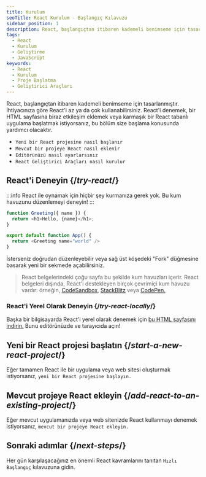 ```yaml
---
title: Kurulum
seoTitle: React Kurulum - Başlangıç Kılavuzu
sidebar_position: 1
description: React, başlangıçtan itibaren kademeli benimseme için tasarlanmıştır. Bu bölüm size React ile başlama konusunda yardımcı olacaktır. Reacti denemek ve projelere entegre etmek için gerekli adımlar açıklanmıştır.
tags: 
  - React
  - Kurulum
  - Geliştirme
  - JavaScript
keywords: 
  - React
  - Kurulum
  - Proje Başlatma
  - Geliştirici Araçları
---
```

React, başlangıçtan itibaren kademeli benimseme için tasarlanmıştır. İhtiyacınıza göre React'i az ya da çok kullanabilirsiniz. React'i denemek, bir HTML sayfasına biraz etkileşim eklemek veya karmaşık bir React tabanlı uygulama başlatmak istiyorsanız, bu bölüm size başlama konusunda yardımcı olacaktır.





* `Yeni bir React projesine nasıl başlanır`
* `Mevcut bir projeye React nasıl eklenir`
* `Editörünüzü nasıl ayarlarsınız`
* `React Geliştirici Araçları nasıl kurulur`



## React'i Deneyin {/*try-react*/}

:::info
React ile oynamak için hiçbir şey kurmanıza gerek yok. Bu kum havuzunu düzenlemeyi deneyin!
:::



```js
function Greeting({ name }) {
  return <h1>Hello, {name}</h1>;
}

export default function App() {
  return <Greeting name="world" />
}
```



İsterseniz doğrudan düzenleyebilir veya sağ üst köşedeki "Fork" düğmesine basarak yeni bir sekmede açabilirsiniz.

> React belgelerindeki çoğu sayfa bu şekilde kum havuzları içerir. React belgeleri dışında, React'i destekleyen birçok çevrimiçi kum havuzu vardır: örneğin, [CodeSandbox](https://codesandbox.io/s/new), [StackBlitz](https://stackblitz.com/fork/react) veya [CodePen.](https://codepen.io/pen?template=QWYVwWN)

### React'i Yerel Olarak Deneyin {/*try-react-locally*/}

Başka bir bilgisayarda React'i yerel olarak denemek için [bu HTML sayfasını indirin.](https://gist.githubusercontent.com/gaearon/0275b1e1518599bbeafcde4722e79ed1/raw/db72dcbf3384ee1708c4a07d3be79860db04bff0/example.html) Bunu editörünüzde ve tarayıcıda açın!

## Yeni bir React projesi başlatın {/*start-a-new-react-project*/}

Eğer tamamen React ile bir uygulama veya web sitesi oluşturmak istiyorsanız, `yeni bir React projesine başlayın.`

## Mevcut projeye React ekleyin {/*add-react-to-an-existing-project*/}

Eğer mevcut uygulamanızda veya web sitenizde React kullanmayı denemek istiyorsanız, `mevcut bir projeye React ekleyin.`

## Sonraki adımlar {/*next-steps*/}

Her gün karşılaşacağınız en önemli React kavramlarını tanıtan `Hızlı Başlangıç` kılavuzuna gidin.